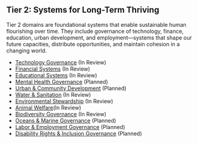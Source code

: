 ## Tier 2: Systems for Long-Term Thriving

Tier 2 domains are foundational systems that enable sustainable human flourishing over time. They include governance of technology, finance, education, urban development, and employment—systems that shape our future capacities, distribute opportunities, and maintain cohesion in a changing world.

- [Technology Governance](/frameworks/docs/implementation/technology) (In Review)
- [Financial Systems](/frameworks/docs/implementation/finance) (In Review)
- [Educational Systems](/frameworks/docs/implementation/education) (In Review)
- [Mental Health Governance](/frameworks/docs/implementation/mental-health) (Planned)
- [Urban & Community Development](/frameworks/docs/implementation/urban) (Planned)
- [Water & Sanitation](/frameworks/docs/implementation/water) (In Review)
- [Environmental Stewardship](/frameworks/docs/implementation/environment) (In Review)
- [Animal Welfare](/frameworks/docs/implementation/animal-welfare)(In Review)
- [Biodiversity Governance](/frameworks/docs/implementation/biodiversity) (In Review)
- [Oceans & Marine Governance](/frameworks/docs/implementation/oceans) (Planned)
- [Labor & Employment Governance](/frameworks/docs/implementation/labor) (Planned)
- [Disability Rights & Inclusion Governance](/frameworks/docs/implementation/inclusion) (Planned)
